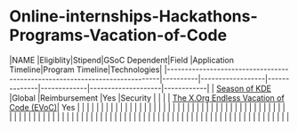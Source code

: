 # Online-internships-Hackathons-Programs-Vacation-of-Code
|NAME                                     |Eligiblity|Stipend|GSoC Dependent|Field        |Application Timeline|Program Timeline|Technologies|
|----------------------------------------------------------------------------|----------|------------------|--------------|-------------|--------------------|------------|
| [Season of KDE](https://season.kde.org) |Global    |Reimbursement           |Yes           |Security     |                    |            |
| [The X.Org Endless Vacation of Code (EVoC)](http://www.x.org/wiki/XorgEVoC/)| Yes          |          |                  |              |             |                    |             | 
|                                                                             |          |                  |              |             |                    |             | 
|                                                                             |          |                  |              |             |                    |             | 
|                                                                             |          |                  |              |             |                    |             | 
|                                                                             |          |                  |              |             |                    |             | 
|                                                                             |          |                  |              |             |                    |             | 
|                                                                             |          |                  |              |             |                    |             | 
|                                                                             |          |                  |              |             |                    |             | 
|                                                                             |          |                  |              |             |                    |             | 
|                                                                             |          |                  |              |             |                    |             | 
|                                                                             |          |                  |              |             |                    |             | 
|                                                                             |          |                  |              |             |                    |             | 
|                                                                             |          |                  |              |             |                    |             | 

